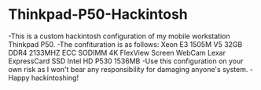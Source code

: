 # Thinkpad-P50-Hackintosh
-This is a custom hackintosh configuration of my mobile workstation Thinkpad P50.
-The confituration is as follows:
  Xeon E3 1505M V5
  32GB DDR4 2133MHZ ECC SODIMM
  4K FlexView Screen
  WebCam
  Lexar ExpressCard SSD
  Intel HD P530 1536MB
-Use this configuration on your own risk as I won't bear any responsibility for damaging anyone's system.
-Happy hackintoshing!
